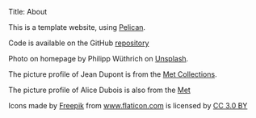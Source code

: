 Title: About

This is a template website, using [Pelican](http://docs.getpelican.com/en/3.6.3/index.html).

Code is available on the GitHub [repository](https://github.com/otso-andersen/website-template-pelican)

Photo on homepage by Philipp Wüthrich on [Unsplash](https://unsplash.com/photos/jz7AZ0dgxwE).

The picture profile of Jean Dupont is from the [Met Collections](https://www.metmuseum.org/art/collection/search/435888?searchField=All&amp;sortBy=relevance&amp;deptids=11&amp;high=on&amp;ft=*&amp;offset=0&amp;rpp=20&amp;pos=8).

The picture profile of Alice Dubois is also from the [Met](https://www.metmuseum.org/art/collection/search/438098?searchField=All&amp;sortBy=relevance&amp;deptids=11&amp;ft=woman+portrait&amp;offset=176&amp;rpp=80&amp;pos=219)

<div>Icons made by <a href="http://www.freepik.com" title="Freepik">Freepik</a> from <a href="https://www.flaticon.com/" title="Flaticon">www.flaticon.com</a> is licensed by <a href="http://creativecommons.org/licenses/by/3.0/" title="Creative Commons BY 3.0" target="_blank">CC 3.0 BY</a></div>



